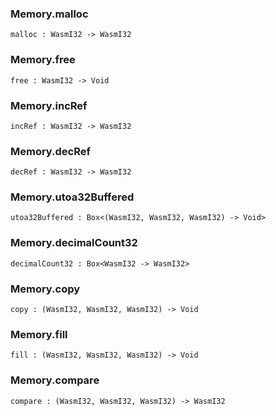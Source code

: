 ### Memory.**malloc**

```grain
malloc : WasmI32 -> WasmI32
```

### Memory.**free**

```grain
free : WasmI32 -> Void
```

### Memory.**incRef**

```grain
incRef : WasmI32 -> WasmI32
```

### Memory.**decRef**

```grain
decRef : WasmI32 -> WasmI32
```

### Memory.**utoa32Buffered**

```grain
utoa32Buffered : Box<(WasmI32, WasmI32, WasmI32) -> Void>
```

### Memory.**decimalCount32**

```grain
decimalCount32 : Box<WasmI32 -> WasmI32>
```

### Memory.**copy**

```grain
copy : (WasmI32, WasmI32, WasmI32) -> Void
```

### Memory.**fill**

```grain
fill : (WasmI32, WasmI32, WasmI32) -> Void
```

### Memory.**compare**

```grain
compare : (WasmI32, WasmI32, WasmI32) -> WasmI32
```

